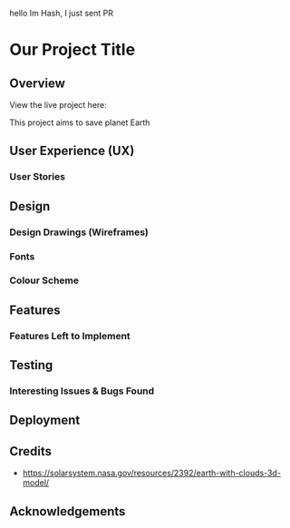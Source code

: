 hello Im Hash, I just sent PR
# **Our Project Title**
 
## Overview

View the live project here: 

This project aims to save planet Earth

## User Experience (UX)

### User Stories

## Design

### Design Drawings (Wireframes)

### Fonts

### Colour Scheme

## Features

### Features Left to Implement

## Testing

### Interesting Issues & Bugs Found

## Deployment

## Credits

- https://solarsystem.nasa.gov/resources/2392/earth-with-clouds-3d-model/

## Acknowledgements

